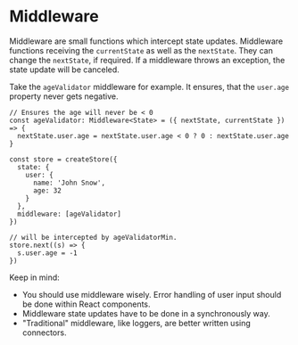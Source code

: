 # Middleware

Middleware are small functions which intercept state updates. Middleware functions receiving the `currentState` as well as the `nextState`.
They can change the `nextState`, if required. If a middleware throws an exception, the state update will be canceled.

Take the `ageValidator` middleware for example.
It ensures, that the `user.age` property never gets negative.

```tsx
// Ensures the age will never be < 0
const ageValidator: Middleware<State> = ({ nextState, currentState }) => {
  nextState.user.age = nextState.user.age < 0 ? 0 : nextState.user.age
}

const store = createStore({
  state: {
    user: {
      name: 'John Snow',
      age: 32
    }
  },
  middleware: [ageValidator]
})

// will be intercepted by ageValidatorMin.
store.next((s) => {
  s.user.age = -1
})
```

Keep in mind:

- You should use middleware wisely. Error handling of user input should be done within React components.
- Middleware state updates have to be done in a synchronously way.
- "Traditional" middleware, like loggers, are better written using connectors.
